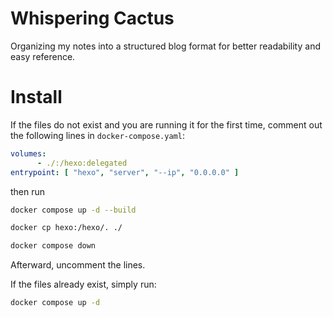# Whispering Cactus

Organizing my notes into a structured blog format for better readability and easy reference.

# Install

If the files do not exist and you are running it for the first time, comment out the following lines in `docker-compose.yaml`:
```yaml
volumes:
      - ./:/hexo:delegated
entrypoint: [ "hexo", "server", "--ip", "0.0.0.0" ]
```
then run 
```bash
docker compose up -d --build

docker cp hexo:/hexo/. ./

docker compose down
```
Afterward, uncomment the lines.

If the files already exist, simply run:
```bash
docker compose up -d
```

